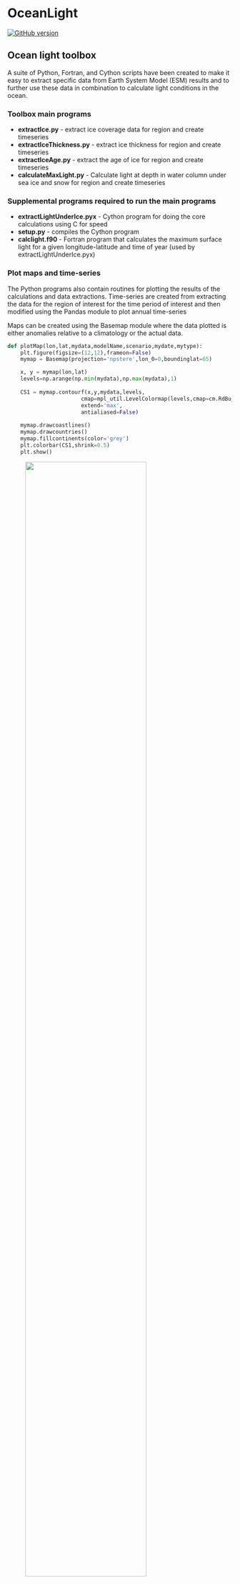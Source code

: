 OceanLight
==========
[![GitHub version](https://badge.fury.io/gh/trondkr%2FOceanLight.svg)](http://badge.fury.io/gh/trondkr%2FOceanLight)

<h2>Ocean light toolbox</h2>
A suite of Python, Fortran, and Cython scripts have been created to make it easy to extract specific data from Earth System Model (ESM) results and to further use these data in combination to calculate light conditions in the ocean. 

<h3>Toolbox main programs</h3>
<ul>
<li><b>extractIce.py</b> - extract ice coverage data for region and create timeseries</li>
<li><b>extractIceThickness.py</b> - extract ice thickness for region and create timeseries</li>
<li><b>extractIceAge.py</b> - extract the age of ice for region and create timeseries</li>
<li><b>calculateMaxLight.py</b> - Calculate light at depth in water column under sea ice and snow for region and create timeseries</li>
</ul>

<h3>Supplemental programs required to run the main programs</h3>
<ul>
<li><b>extractLightUnderIce.pyx</b> - Cython program for doing the core calculations using C for speed</li>
<li><b>setup.py</b> - compiles the Cython program</li>
<li><b>calclight.f90</b> - Fortran program that calculates the maximum surface light for a given longitude-latitude and time of year (used by extractLightUnderIce.pyx)</li>
</ul>

<h3>Plot maps and time-series</h3>
The Python programs also contain routines for plotting the results of the calculations and data extractions. Time-series are created from extracting the data for the region of interest for the time period of interest and then modified using the Pandas module to plot annual time-series

Maps can be created using the Basemap module where the data plotted is either anomalies relative to a climatology or the actual data.

```Python
def plotMap(lon,lat,mydata,modelName,scenario,mydate,mytype):
    plt.figure(figsize=(12,12),frameon=False)
    mymap = Basemap(projection='npstere',lon_0=0,boundinglat=65)

    x, y = mymap(lon,lat)
    levels=np.arange(np.min(mydata),np.max(mydata),1)
    
    CS1 = mymap.contourf(x,y,mydata,levels,
                       cmap=mpl_util.LevelColormap(levels,cmap=cm.RdBu_r),
                       extend='max',
                       antialiased=False)
    
    mymap.drawcoastlines()
    mymap.drawcountries()
    mymap.fillcontinents(color='grey')
    plt.colorbar(CS1,shrink=0.5)
    plt.show()
``` 

 <figure>
  <img src="http://www.trondkristiansen.com/wp-content/gallery/romstools/map_NorESM1-M_2011_9.png" width=80% height=80%> 
  <figcaption>Ice concentration for September 2011 as calculated by NorESM .</figcaption>
</figure> 

Simple time-series are plotted by sending the method a Pandas time-series object:
  
```Python      
def plotTimeseries(ts, myvar):
    
    ts_annual = ts.resample("A")
    ts_quarterly = ts.resample("Q")
    ts_monthly = ts.resample("M")

    red_purple = brewer2mpl.get_map('RdPu', 'Sequential', 9).mpl_colormap
    colors = red_purple(np.linspace(0, 1, 12))
    fig = plt.figure(figsize=(6,6))
    ax = fig.add_subplot(111)
    mypath="%s_annualaverages.csv"%(myvar)
    if os.path.exists(mypath):os.remove(mypath)
    ts.to_csv(mypath)
    ts_annual.plot(marker='o', color="#FA9D04", linewidth=0,alpha=1.0, markersize=7, label="Annual")
  
    ylabel('Iceage (years)')
    plt.show()
``` 

<h2>Installation</h2>
The toolbox for calculating light at depth in the ocean under sea-ice and snow uses a combination of Python, Fortran and Cython. The main program is `calculateMaxLight.py` which calculates the maximum and average light irradiance (Wm-2) at given longitude and latitude for a given date when the ice and snowthickness is known. Wm-2 can be converted to umol/m2/s-1 by maxLight = maxLight/0.217. The program calls a Cython program called `calculateLightUnderIce.pyx` which you have to compile using the accompanying `setup.py` script.

``` python
python setup.py build_ext --inplace
```

To run the programs you also need historical and future projections of sea-ice dynamics. In my case I used the <a href="http://folk.uib.no/ngfhd/EarthClim/index.htm#en" target="_blank">NorESM</a> model results which I first converted to a rectangular grid using the <a href="https://code.zmaw.de/projects/cdo" target="_blank"> CDO</a> (climate data operators). As an example, to convert input files to a rectangular grid combine cdo commands like this:

``` bash
cdo genbil,r360x180 ageice_OImon_NorESM1-M_rcp85_r1i1p1_200601-210012.nc ageice_OImon_NorESM1-M_rcp85_r1i1p1_200601-210012_wgts.nc
cdo remap,r360x180,ageice_OImon_NorESM1-M_rcp85_r1i1p1_200601-210012_wgts.nc ageice_OImon_NorESM1-M_rcp85_r1i1p1_200601-210012.nc ageice_OImon_NorESM1-M_rcp85_r1i1p1_200601-210012_rectangular.nc
```

Next, to extract the area (e.g. 0-360E, 60-90N)of the global files you are interested in extract the data using:

``` bash
cdo sellonlatbox,0,360,60,90 filename.in.nc filename.out.nc 
```

<h2>Contact</h2>
<ul>
<li>me @ trondkristiansen.com</li>
<li>http://github.com/trondkr</li>
<li>www.trondkristiansen.com</li>
</ul>
Please send a comment on suggestions, questions, or modifications and improvements you would like to
make to me @ trondkristiansen.com. I would very much like to see this project go much further so that it can be
useful for a variety of purposes.


<h2>License</h2>

Model2roms is available under the MIT license. See the LICENSE file for more info.

